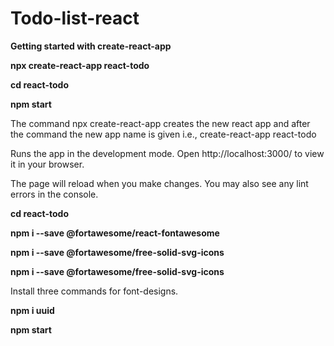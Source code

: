 # Todo-list-react

**Getting started with create-react-app**


**npx create-react-app react-todo**


**cd react-todo**


**npm start**


The command npx create-react-app creates the new react app and after the command the new app name is given i.e., create-react-app react-todo

Runs the app in the development mode.
Open http://localhost:3000/ to view it in your browser.

The page will reload when you make changes.
You may also see any lint errors in the console.

**cd react-todo**


**npm i --save @fortawesome/react-fontawesome**


**npm i --save @fortawesome/free-solid-svg-icons**


**npm i --save @fortawesome/free-solid-svg-icons**

 Install three commands for font-designs. 
 
  **npm i uuid**

  **npm start**
 
